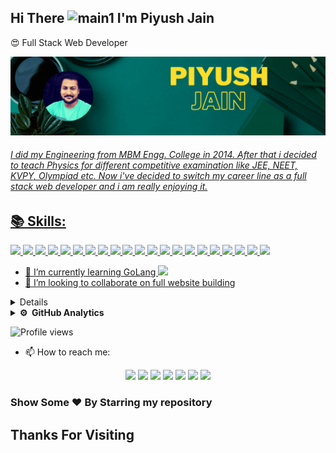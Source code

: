 ## Hi There <img src="https://c.tenor.com/nebZyl8oN7IAAAAi/wave-hello.gif" width="48px" height="48px" alt='main1'/> I'm Piyush Jain
<link href='./style.css' rel='stylesheet'/>
<p>😍 Full Stack Web Developer</p>

<p align="center">
<a href="https://github.com/piyushmbm45">
<img src="./Piyush%20Jain%20(1).gif#thumbnail" alt='main'/>
</p>


###### I did my Engineering from MBM Engg. College in 2014. After that i decided to teach Physics for different competitive examination like JEE, NEET, KVPY, Olympiad etc. Now i've decided to switch my career line as a full stack web developer and i am really enjoying it.

## :books: Skills:
<img src="https://img.icons8.com/color/48/4a90e2/html-5--v1.png"/>  <img src="https://img.icons8.com/color/48/4a90e2/css3.png"/>  <img src="https://img.icons8.com/color/48/000000/javascript--v2.png"/>  <img src="https://img.icons8.com/color/48/000000/nodejs.png"/>  <img src="https://img.icons8.com/color/48/000000/mongodb.png"/>  <img src="https://img.icons8.com/color/48/000000/json.png"/>  <img src="https://img.icons8.com/color/48/000000/npm.png"/> <img src="https://img.icons8.com/color/48/000000/bootstrap.png"/>  <img src="https://img.icons8.com/fluency/48/000000/docker.png"/>  <img src="https://img.icons8.com/color/48/000000/mysql-logo.png"/> <img src="https://img.icons8.com/color/48/000000/heroku.png"/>  <img src="https://img.icons8.com/dusk/48/postman-api.png"/>  <img src="https://img.icons8.com/color/48/000000/git.png"/>  <img src="https://img.icons8.com/color/48/000000/github--v3.png"/> <img src="https://img.icons8.com/office/48/000000/react.png"/>  <img src="https://img.icons8.com/fluency/48/000000/grafana.png"/> 
<img src="https://img.icons8.com/color/48/000000/typescript.png"/> <img src="https://img.icons8.com/color/48/golang.png"/>
<img src="https://img.icons8.com/color/48/postgreesql.png"/> <img src="https://img.icons8.com/color/48/nginx.png"/>
<img src="https://img.icons8.com/color/48/diamond.png"/>
 
- 🌱 I’m currently learning GoLang <img src="https://img.icons8.com/color/32/golang.png"/>
- 👯 I’m looking to collaborate on full website building 

 </details>

<details>
  <summary><b>📈&nbsp;&nbsp;Language&nbsp;/&nbsp;Framework stats</b></summary>
  <br/>
  <a href='https://profile.codersrank.io/user/piyushmbm45/'>
  <img src='http://cr-skills-chart-widget.azurewebsites.net/api/api?username=piyushmbm45&padding=30&skills=html,go,html,json,javascript,mysql,reactjs,scss,typescript,Ejs,css,scss&show-other-skills=true'>
  </a>

</details>
 
<details>
 <summary><b>⚙️ &nbsp;GitHub Analytics</b></summary>
  <br/>

<p align="center">
<a href="https://github.com/piyushmbm45">
<!--  <img src="https://activity-graph.herokuapp.com/graph?username=piyushmbm45&theme=dark&hide_border=true" alt="piyushmbm45" height=200px /> -->
<img  src="https://github-readme-stats.vercel.app/api/top-langs/?username=piyushmbm45&show_icons=true&locale=en&layout=compact&theme=dark&hide_border=true" alt="piyushmbm45" height=150px/><img  src="https://github-readme-stats.vercel.app/api?username=piyushmbm45&show_icons=true&locale=en&theme=dark&hide_border=true" alt="piyushmbm45" height=150px />
  <img src="https://github-readme-streak-stats.herokuapp.com/?user=piyushmbm45&theme=dark&hide_border=true" alt="piyushmbm45"/>
</a>
</p>
</details>

![Profile views](https://gpvc.arturio.dev/piyushmbm45) 
  

- 📫 How to reach me:

<p align="center">
<a href="https://piyushmbm45.github.io/portfolio/"><img src="https://img.shields.io/badge/-Website-00A5E9?style=flat&logo=googlechrome&logoColor=white"/></a>
<a href="mailto:piyushmbm45@gmail.com"><img src="https://img.shields.io/badge/-Mail-D14836?style=flat&logo=Gmail&logoColor=white"/></a>
<a href="https://www.linkedin.com/in/piyush-jain-mbm/"><img src="https://img.shields.io/badge/-LinkedIn-0077B5?style=flat&logo=Linkedin&logoColor=white"/></a>
<a href="https://www.instagram.com/just_psj/"><img src="https://img.shields.io/badge/-Instagram-E1306C?style=flat&logo=Instagram&logoColor=white"/></a>
<a href="https://www.facebook.com/justpsj28/"><img src="https://img.shields.io/badge/-Facebook-1877F2?style=flat&logo=Facebook&logoColor=white"/></a>
<a href="https://twitter.com/piyushjmbm"><img src="https://img.shields.io/badge/-Twitter-42C3F7?style=flat&logo=twitter&logoColor=white"/></a>
<a href="https://www.hackerrank.com/piyushmbm45"><img src="https://img.shields.io/badge/-Hackerrank-32CD30?style=flat&logo=hackerrank&logoColor=white"/></a></p>

### Show Some ❤️ By Starring my repository

## Thanks For Visiting
